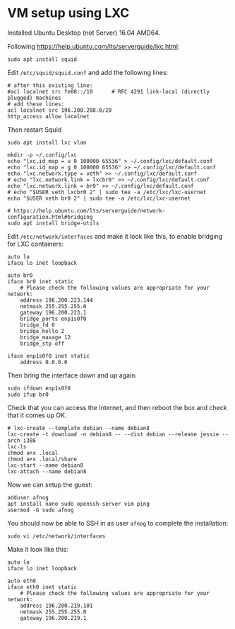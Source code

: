 # VM setup using LXC

Installed Ubuntu Desktop (not Server) 16.04 AMD64.

Following https://help.ubuntu.com/lts/serverguide/lxc.html:

	sudo apt install squid

Edit `/etc/squid/squid.conf` and add the following lines:

	# after this existing line:
	#acl localnet src fe80::/10      # RFC 4291 link-local (directly plugged) machines
	# add these lines:
	acl localnet src 196.200.208.0/20
	http_access allow localnet

Then restart Squid

	sudo apt install lxc vlan

	mkdir -p ~/.config/lxc
	echo "lxc.id_map = u 0 100000 65536" > ~/.config/lxc/default.conf
	echo "lxc.id_map = g 0 100000 65536" >> ~/.config/lxc/default.conf
	echo "lxc.network.type = veth" >> ~/.config/lxc/default.conf
	# echo "lxc.network.link = lxcbr0" >> ~/.config/lxc/default.conf
	echo "lxc.network.link = br0" >> ~/.config/lxc/default.conf
	# echo "$USER veth lxcbr0 2" | sudo tee -a /etc/lxc/lxc-usernet
	echo "$USER veth br0 2" | sudo tee -a /etc/lxc/lxc-usernet

	# https://help.ubuntu.com/lts/serverguide/network-configuration.html#bridging
	sudo apt install bridge-utils

Edit `/etc/network/interfaces` and make it look like this, to enable bridging for LXC containers:

	auto lo
	iface lo inet loopback

	auto br0
	iface br0 inet static
		# Please check the following values are appropriate for your network:
		address 196.200.223.144
		netmask 255.255.255.0
		gateway 196.200.223.1
		bridge_ports enp1s0f0
		bridge_fd 0
		bridge_hello 2
		bridge_maxage 12
		bridge_stp off

	iface enp1s0f0 inet static
		address 0.0.0.0

Then bring the interface down and up again:

	sudo ifdown enp1s0f0
	sudo ifup br0

Check that you can access the Internet, and then reboot the box and check that it comes up OK.

	# lxc-create --template debian --name debian8
	lxc-create -t download -n debian8 -- --dist debian --release jessie --arch i386
	lxc-ls
	chmod a+x .local
	chmod a+x .local/share
	lxc-start --name debian8
	lxc-attach --name debian8

Now we can setup the guest:

	adduser afnog
	apt install nano sudo openssh-server vim ping
	usermod -G sudo afnog

You should now be able to SSH in as user `afnog` to complete the installation:

	sudo vi /etc/network/interfaces

Make it look like this:

	auto lo
	iface lo inet loopback

	auto eth0
	iface eth0 inet static
		# Please check the following values are appropriate for your network:
		address 196.200.219.101
		netmask 255.255.255.0
		gateway 196.200.219.1
